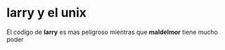 # larry y el unix
El codigo de **larry** es mas peligroso mientras que **maldelmor** tiene mucho poder